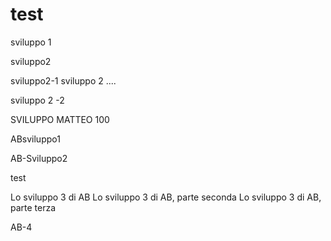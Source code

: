 # test

 sviluppo 1


 sviluppo2

 
 sviluppo2-1
 sviluppo 2 ....
 
  sviluppo 2 -2
  
  SVILUPPO MATTEO 100
 
 ABsviluppo1
 
 AB-Sviluppo2
 
test



Lo sviluppo 3 di AB
Lo sviluppo 3 di AB, parte seconda
Lo sviluppo 3 di AB, parte terza

AB-4